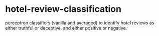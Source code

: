# hotel-review-classification
perceptron classifiers (vanilla and averaged) to identify hotel reviews as either truthful or deceptive, and either positive or negative.
